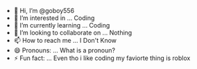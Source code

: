 - 👋 Hi, I’m @goboy556
- 👀 I’m interested in ... Coding
- 🌱 I’m currently learning ... Coding
- 💞️ I’m looking to collaborate on ... Nothing
- 📫 How to reach me ... I Don't Know
- 😄 Pronouns: ... What is a pronoun?
- ⚡ Fun fact: ... Even tho i like coding my faviorte thing is roblox

<!---
goboy556/goboy556 is a ✨ special ✨ repository because its `README.md` (this file) appears on your GitHub profile.
You can click the Preview link to take a look at your changes.
--->
